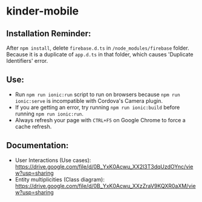 # kinder-mobile

## Installation Reminder:
After `npm install`, delete  `firebase.d.ts` in `/node_modules/firebase` folder. Because it is a duplicate of `app.d.ts` in that folder, which causes 'Duplicate Identifiers' error.  

## Use:
- Run `npm run ionic:run` script to run on browsers because `npm run ionic:serve` is incompatible with Cordova's Camera plugin.  
- If you are getting an error, try running `npm run ionic:build` before running `npm run ionic:run`.  
- Always refresh your page with `CTRL+F5` on Google Chrome to force a cache refresh.  

## Documentation:
- User Interactions (Use cases): https://drive.google.com/file/d/0B_YxK0Acwu_XX2l3T3dqUzdOYnc/view?usp=sharing
- Entity multiplicities (Class diagram): https://drive.google.com/file/d/0B_YxK0Acwu_XXzZraV9KQXR0aXM/view?usp=sharing
